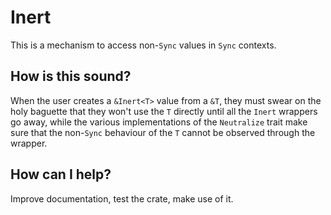 # Inert

This is a mechanism to access non-`Sync` values in `Sync` contexts.

## How is this sound?

When the user creates a `&Inert<T>` value from a `&T`, they must swear on the
holy baguette that they won't use the `T` directly until all the `Inert`
wrappers go away, while the various implementations of the `Neutralize`
trait make sure that the non-`Sync` behaviour of the `T` cannot be observed
through the wrapper.

## How can I help?

Improve documentation, test the crate, make use of it.
